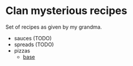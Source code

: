 # Clan mysterious recipes

Set of recipes as given by my grandma.

- sauces (TODO)
- spreads (TODO)
- pizzas
    - [base](./pizzas/base_ingredients.md)